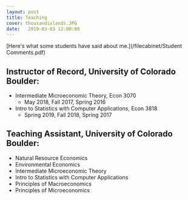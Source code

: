 ```yaml
---
layout: post
title: Teaching
cover: thousandislands.JPG
date:   2019-03-03 12:00:00
---
```

[Here's what some students have said about me.](/filecabinet/Student Comments.pdf)

## Instructor of Record, University of Colorado Boulder:
* Intermediate Microeconomic Theory, Econ 3070
	* May 2018, Fall 2017, Spring 2016
* Intro to Statistics with Computer Applications, Econ 3818
	* Spring 2019, Fall 2018, Spring 2017

## Teaching Assistant, University of Colorado Boulder:
* Natural Resource Economics
* Environmental Economics
* Intermediate Microeconomic Theory
* Intro to Statistics with Computer Applications
* Principles of Macroeconomics
* Principles of Microeconomics
